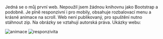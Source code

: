 Jedná se o můj první web. Nepoužil jsem žádnou knihovnu jako Bootstrap a podobně. Je plně responzivní i pro mobily, obsahuje rozbalovací menu a krásné animace na scroll. Web není publikovaný, pro spuštění nutno stáhnout zip. Na obrázky se vztahují autorská práva. Ukázky webu:

![animace](https://user-images.githubusercontent.com/117847711/211052707-0a0fc6e9-fb85-4184-bcd3-c44cd20b290e.gif)
![responzivita](https://user-images.githubusercontent.com/117847711/211052726-75aa88ff-69dd-4778-a441-de536d571f00.gif)

